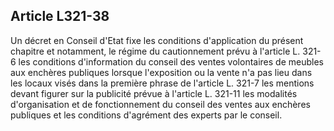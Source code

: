 Article L321-38
----
Un décret en Conseil d'Etat fixe les conditions d'application du présent
chapitre et notamment, le régime du cautionnement prévu à l'article L. 321-6 les
conditions d'information du conseil des ventes volontaires de meubles aux
enchères publiques lorsque l'exposition ou la vente n'a pas lieu dans les locaux
visés dans la première phrase de l'article L. 321-7 les mentions devant figurer
sur la publicité prévue à l'article L. 321-11 les modalités d'organisation et de
fonctionnement du conseil des ventes aux enchères publiques et les conditions
d'agrément des experts par le conseil.
